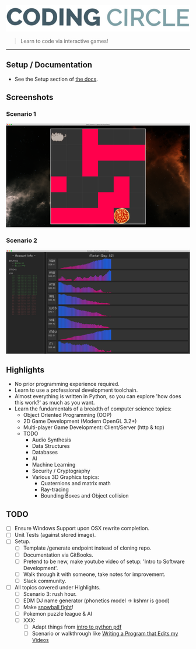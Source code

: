 ![](docs/screenshots/coding_circle.jpeg)
>Learn to code via interactive games!
<hr>


## Setup / Documentation
* See the Setup section of [the docs](https://mithridatize.github.io/ccircle/).


## Screenshots
### Scenario 1
![](docs/screenshots/scenario01_easy.png)
### Scenario 2
![](docs/screenshots/scenario02.png)


## Highlights
* No prior programming experience required.
* Learn to use a professional development toolchain.
* Almost everything is written in Python,
    so you can explore 'how does this work?' as much as you want.
* Learn the fundamentals of a breadth of computer science topics:
    * Object Oriented Programming (OOP)
    * 2D Game Development (Modern OpenGL 3.2+)
    * Multi-player Game Development: Client/Server (http & tcp)
    * TODO
        * Audio Synthesis
        * Data Structures
        * Databases
        * AI
        * Machine Learning
        * Security / Cryptography 
        * Various 3D Graphics topics:
            * Quaternions and matrix math
            * Ray-tracing
            * Bounding Boxes and Object collision
  

## TODO
- [ ] Ensure Windows Support upon OSX rewrite completion.
- [ ] Unit Tests (against stored image).
- [ ] Setup.
    - [ ] Template /generate endpoint instead of cloning repo.
    - [ ] Documentation via GitBooks.
    - [ ] Pretend to be new, make youtube video of setup: 'Intro to Software Development'.
    - [ ] Walk through it with someone, take notes for improvement.
    - [ ] Slack community.
- [ ] All topics covered under Highlights.
  - [ ] Scenario 3: rush hour.
  - [ ] EDM DJ name generator (phonetics model -> kshmr is good)
  - [ ] Make [snowball fight](https://www.youtube.com/watch?v=x0z-qhnMuc0)! 
  - [ ] Pokemon puzzle league & AI
  - [ ] XXX: 
    - [ ] Adapt things from [intro to python pdf](https://python.swaroopch.com/problem_solving.html)
    - [ ] Scenario or walkthrough like 
        [Writing a Program that Edits my Videos](https://www.youtube.com/watch?v=0ZeO0IQaJ-A)
